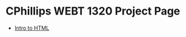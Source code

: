 # CPhillips WEBT 1320 Project Page

<ul>
    <li><a href="intro_to_html/index.html" target="_blank">Intro to HTML</a></li>
<ul>